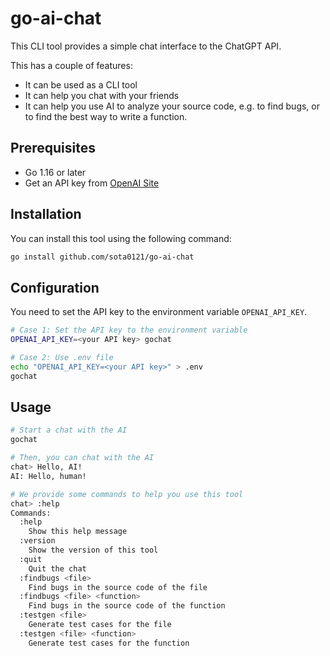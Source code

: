 # go-ai-chat

This CLI tool provides a simple chat interface to the ChatGPT API.

This has a couple of features:

- It can be used as a CLI tool
- It can help you chat with your friends
- It can help you use AI to analyze your source code, e.g. to find bugs, or to find the best way to write a function.

## Prerequisites

- Go 1.16 or later
- Get an API key from [OpenAI Site](https://beta.openai.com/)

## Installation

You can install this tool using the following command:

```bash
go install github.com/sota0121/go-ai-chat
```

## Configuration

You need to set the API key to the environment variable `OPENAI_API_KEY`.

```bash
# Case 1: Set the API key to the environment variable
OPENAI_API_KEY=<your API key> gochat

# Case 2: Use .env file
echo "OPENAI_API_KEY=<your API key>" > .env
gochat
```


## Usage

```bash
# Start a chat with the AI
gochat

# Then, you can chat with the AI
chat> Hello, AI!
AI: Hello, human!

# We provide some commands to help you use this tool
chat> :help
Commands:
  :help
    Show this help message
  :version
    Show the version of this tool
  :quit
    Quit the chat
  :findbugs <file>
    Find bugs in the source code of the file
  :findbugs <file> <function>
    Find bugs in the source code of the function
  :testgen <file>
    Generate test cases for the file
  :testgen <file> <function>
    Generate test cases for the function
```
